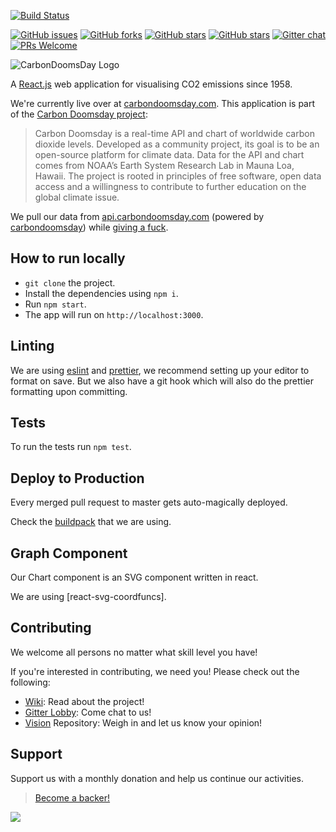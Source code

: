 [![Build Status](https://travis-ci.org/giving-a-fuck-about-climate-change/carbon-inferno.svg?branch=master)](https://travis-ci.org/giving-a-fuck-about-climate-change/carbon-inferno)

[![GitHub issues](https://img.shields.io/github/issues/giving-a-fuck-about-climate-change/carbon-inferno.svg)](https://github.com/giving-a-fuck-about-climate-change/carbon-inferno/issues)
[![GitHub forks](https://img.shields.io/github/forks/giving-a-fuck-about-climate-change/carbon-inferno.svg)](https://github.com/giving-a-fuck-about-climate-change/carbon-inferno/network)
[![GitHub stars](https://img.shields.io/github/stars/giving-a-fuck-about-climate-change/carbon-inferno.svg)](https://github.com/giving-a-fuck-about-climate-change/carbon-inferno/stargazers)
[![GitHub stars](https://img.shields.io/github/watchers/giving-a-fuck-about-climate-change/carbon-inferno.svg)](https://github.com/giving-a-fuck-about-climate-change/carbon-inferno/watchers)
[![Gitter chat](https://badges.gitter.im/giving-a-fuck-about-climate-change/gitter.png)](https://gitter.im/giving-a-fuck-about-climate-change/Lobby)
[![PRs Welcome](https://img.shields.io/badge/PRs-welcome-brightgreen.svg?style=flat-square)](http://makeapullrequest.com)

![CarbonDoomsDay Logo](https://i.imgur.com/jfj3CMs.png)

A [React.js] web application for visualising CO2 emissions since 1958.

[React.js]: https://github.com/facebookincubator/create-react-app

We're currently live over at [carbondoomsday.com]. This application is part of the [Carbon Doomsday project]:

[carbondoomsday.com]: http://www.carbondoomsday.com/
[Carbon Doomsday project]: http://datadrivenjournalism.net/featured_projects/carbon_doomsday_tracking_co2_since_1958

> Carbon Doomsday is a real-time API and chart of worldwide carbon dioxide
> levels. Developed as a community project, its goal is to be an open-source
> platform for climate data. Data for the API and chart comes from NOAA’s Earth
> System Research Lab in Mauna Loa, Hawaii. The project is rooted in principles
> of free software, open data access and a willingness to contribute to further
> education on the global climate issue.

We pull our data from [api.carbondoomsday.com] (powered by [carbondoomsday]) while [giving a fuck].

[api.carbondoomsday.com]: http://api.carbondoomsday.com/
[giving a fuck]: http://titojankowski.com/no-one-gives-a-fck-about-climate-change/
[carbondoomsday]: https://github.com/giving-a-fuck-about-climate-change/carbondoomsday

## How to run locally

  * `git clone` the project.
  * Install the dependencies using `npm i`.
  * Run `npm start`.
  * The app will run on `http://localhost:3000`.

## Linting

We are using [eslint] and [prettier], we recommend setting up your editor to
format on save. But we also have a git hook which will also do the prettier
formatting upon committing.

[eslint]: https://github.com/eslint/eslint
[prettier]: https://github.com/prettier/prettier

## Tests

To run the tests run `npm test`.

## Deploy to Production

Every merged pull request to master gets auto-magically deployed.

Check the [buildpack](https://github.com/mars/create-react-app-buildpack) that we are using.

## Graph Component

Our Chart component is an SVG component written in react.

We are using [react-svg-coordfuncs].

[react-svg-coordfunc]: https://github.com/grady-lad/react-svg-coordfuncs

## Contributing

We welcome all persons no matter what skill level you have!

If you're interested in contributing, we need you! Please check out the following:

  * [Wiki]: Read about the project!
  * [Gitter Lobby]: Come chat to us!
  * [Vision] Repository: Weigh in and let us know your opinion!

[Wiki]: https://github.com/giving-a-fuck-about-climate-change/carbondoomsday/wiki
[Gitter Lobby]: https://gitter.im/giving-a-fuck-about-climate-change/Lobby
[Vision]: https://github.com/giving-a-fuck-about-climate-change/vision

## Support

Support us with a monthly donation and help us continue our activities.

> [Become a backer!](https://opencollective.com/giving-a-fuck-about-climate-change)

<a href="https://opencollective.com/giving-a-fuck-about-climate-change/backer/0/website" target="_blank"><img src="https://opencollective.com/giving-a-fuck-about-climate-change/backer/0/avatar.svg"></a>
